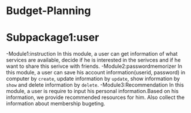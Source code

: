 # Budget-Planning

# Subpackage1:user #
  -Module1:instruction
   In this module, a user can get information of what services are available, decide if he is interested in the serivces and if he want to share this serivce with friends.
  -Module2:passwordmemorizer
   In this module, a user can save his account information(userid, password) in computer by `create`, update information by `update`, show information by `show` and delete information by `delete`.
  -Module3:Recommendation
   In this module, a user is require to input his personal information.Based on his information, we provide recommended resources for him. Also collect the information about membership bugeting.
   
